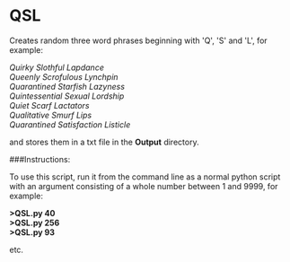 # QSL
Creates random three word phrases beginning with 'Q', 'S' and 'L', for example:

*Quirky Slothful Lapdance   
Queenly Scrofulous Lynchpin   
Quarantined Starfish Lazyness   
Quintessential Sexual Lordship    
Quiet Scarf Lactators   
Qualitative Smurf Lips   
Quarantined Satisfaction Listicle*   

and stores them in a txt file in the **Output** directory.

###Instructions:

To use this script, run it from the command line as a normal python script with
an argument consisting of a whole number between 1 and 9999, for example:

**\>QSL.py 40**   
**\>QSL.py 256**   
**\>QSL.py 93**

etc.